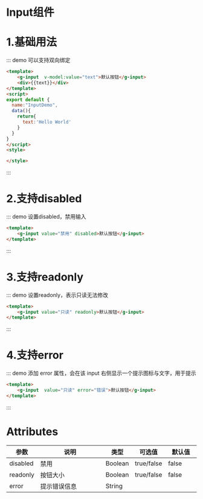 # Input组件

# 1.基础用法

::: demo 可以支持双向绑定
```html
<template>
    <g-input  v-model:value="text">默认按钮</g-input>
    <div>{{text}}</div>
</template>
<script>
export default {
  name:"InputDemo",
  data(){
    return{
      text:'Hello World'
    }
  }
}
</script>
<style>

</style>
``` 
:::

# 2.支持disabled
::: demo 设置disabled，禁用输入
```html
<template>
    <g-input value="禁用" disabled>默认按钮</g-input>
</template>
``` 
:::

# 3.支持readonly
::: demo 设置readonly，表示只读无法修改
```html
<template>
    <g-input value="只读" readonly>默认按钮</g-input>
</template>
``` 
:::

# 4.支持error
::: demo 添加 error 属性，会在该 input 右侧显示一个提示图标与文字，用于提示
```html
<template>
    <g-input  value="只读" error="错误">默认按钮</g-input>
</template>
``` 
:::

<style>
table th:first-of-type {
	width: 100px;
}
</style>

<style>
table th:first-of-type {
    width: 10%;
}
table th:nth-of-type(2) {
    width: 50%;
}
table th:nth-of-type(3) {
    width: 10%;
}
table th:nth-of-type(4) {
    width: 10%;
}
table th:nth-of-type(5) {
    width: 20%;
}
</style>

# Attributes
| 参数        | 说明           | 类型      | 可选值     | 默认值 |
| -----------   | ------------ | -------   | ---------- | ------ |
| disabled    | 禁用           | Boolean   | true/false | false  | 
| readonly    | 按钮大小       | Boolean   | true/false | false  |
| error       | 提示错误信息   | String     |            |        |